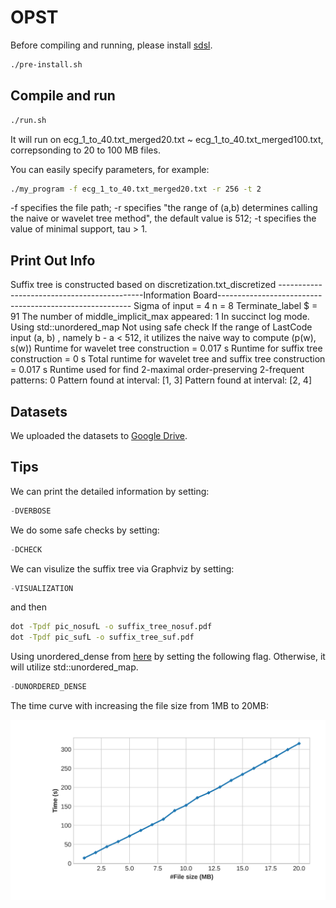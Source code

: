 # OPST
Before compiling and running, please install [sdsl](https://github.com/simongog/sdsl-lite/tree/master).
```bash
./pre-install.sh
```


## Compile and run

```bash 
./run.sh
```

It will run on ecg_1_to_40.txt_merged20.txt ~ ecg_1_to_40.txt_merged100.txt, correpsonding to 20 to 100 MB files. 



You can easily specify parameters, for example:

```bash 
./my_program -f ecg_1_to_40.txt_merged20.txt -r 256 -t 2
```
-f specifies the file path; 
-r specifies  "the range of (a,b) determines calling the naive or wavelet tree method", the default value is 512; 
-t specifies the value of minimal support, tau > 1.

## Print Out Info

Suffix tree is constructed based on discretization.txt_discretized
--------------------------------------------Information Board--------------------------------------------------------
Sigma of input = 4
n = 8
Terminate_label $ = 91
The number of middle_implicit_max appeared: 1
In succinct log mode.
Using std::unordered_map
Not using safe check
If the range of LastCode input (a, b) , namely b - a < 512, it utilizes the naive way to compute (p(w), s(w))
Runtime for wavelet tree construction  = 0.017 s
Runtime for suffix tree construction  = 0 s
Total runtime for wavelet tree and suffix tree construction  = 0.017 s
Runtime used for find 2-maximal order-preserving 2-frequent patterns: 0
Pattern found at interval: [1, 3]
Pattern found at interval: [2, 4]





## Datasets
We uploaded the datasets to [Google Drive](https://drive.google.com/file/d/1eAJr_UHhCpWPiZ_a-rC9WOwWO3Rf3txp/view).


## Tips
We can print the detailed information by setting:
```cpp
-DVERBOSE
```
We do some safe checks by setting:
```cpp
-DCHECK
```

We can visulize the suffix tree via Graphviz by setting:
```cpp
-VISUALIZATION
```
and then 
```bash 
dot -Tpdf pic_nosufL -o suffix_tree_nosuf.pdf  
dot -Tpdf pic_sufL -o suffix_tree_suf.pdf
```



Using unordered_dense from [here](https://github.com/martinus/unordered_dense/tree/main) by setting the following flag. Otherwise, it will utilize std::unordered_map.
```cpp
-DUNORDERED_DENSE
```


The time curve with increasing the file size from 1MB to 20MB:

![time](./timevsSize.jpg)

